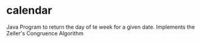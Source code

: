 # calendar

Java Program to return the day of te week for a given date. Implements the Zeller's Congruence Algorithm 
